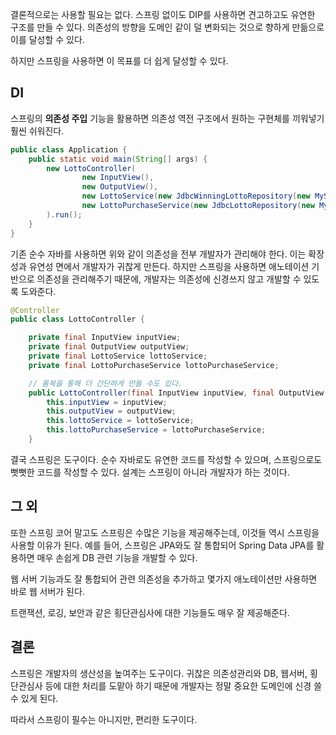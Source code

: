 결론적으로는 사용할 필요는 없다. 스프링 없이도 DIP를 사용하면 견고하고도 유연한 구조를 만들 수 있다. 의존성의 방향을 도메인 같이 덜 변화되는 것으로 향하게 만듦으로 이를 달성할 수 있다.

하지만 스프링을 사용하면 이 목표를 더 쉽게 달성할 수 있다.

## DI

스프링의 **의존성 주입** 기능을 활용하면 의존성 역전 구조에서 원하는 구현체를 끼워넣기 훨씬 쉬워진다.

```java
public class Application {
    public static void main(String[] args) {
        new LottoController(
                new InputView(),
                new OutputView(),
                new LottoService(new JdbcWinningLottoRepository(new MySqlDatabaseConnector())),
                new LottoPurchaseService(new JdbcLottoRepository(new MySqlDatabaseConnector()))
        ).run();
    }
}
```

기존 순수 자바를 사용하면 위와 같이 의존성을 전부 개발자가 관리해야 한다. 이는 확장성과 유연성 면에서 개발자가 귀찮게 만든다. 하지만 스프링을 사용하면 애노테이션 기반으로 의존성을 관리해주기 때문에, 개발자는 의존성에 신경쓰지 않고 개발할 수 있도록 도와준다.

```java
@Controller
public class LottoController {

    private final InputView inputView;
    private final OutputView outputView;
    private final LottoService lottoService;
    private final LottoPurchaseService lottoPurchaseService;

    // 롬복을 통해 더 간단하게 만들 수도 있다.
    public LottoController(final InputView inputView, final OutputView outputView, final LottoService lottoService, final LottoPurchaseService lottoPurchaseService) {
        this.inputView = inputView;
        this.outputView = outputView;
        this.lottoService = lottoService;
        this.lottoPurchaseService = lottoPurchaseService;
    }
```

결국 스프링은 도구이다. 순수 자바로도 유연한 코드를 작성할 수 있으며, 스프링으로도 뻣뻣한 코드를 작성할 수 있다. 설계는 스프링이 아니라 개발자가 하는 것이다.

## 그 외

또한 스프링 코어 말고도 스프링은 수많은 기능을 제공해주는데, 이것들 역시 스프링을 사용할 이유가 된다. 예를 들어, 스프링은 JPA와도 잘 통합되어 Spring Data JPA를 활용하면 매우 손쉽게 DB 관련 기능을 개발할 수 있다.

웹 서버 기능과도 잘 통합되어 관련 의존성을 추가하고 몇가지 애노테이션만 사용하면 바로 웹 서버가 된다.

트랜잭션, 로깅, 보안과 같은 횡단관심사에 대한 기능들도 매우 잘 제공해준다.

## 결론

스프링은 개발자의 생산성을 높여주는 도구이다. 귀찮은 의존성관리와 DB, 웹서버, 횡단관심사 등에 대한 처리를 도맡아 하기 때문에 개발자는 정말 중요한 도메인에 신경 쓸 수 있게 된다.

따라서 스프링이 필수는 아니지만, 편리한 도구이다.